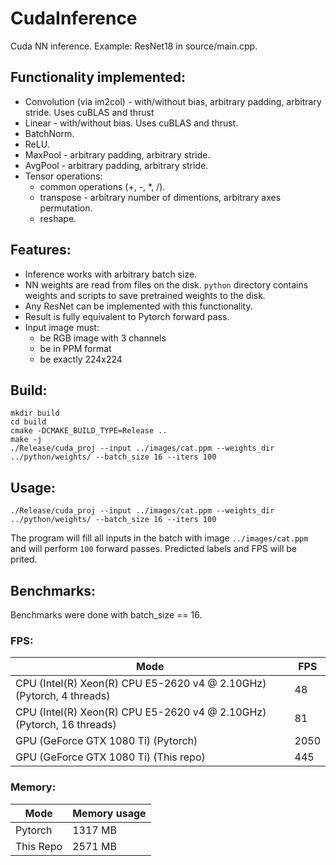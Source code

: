 # CudaInference
Cuda NN inference. Example: ResNet18 in source/main.cpp.


## Functionality implemented:
* Convolution (via im2col) - with/without bias, arbitrary padding, arbitrary stride. Uses cuBLAS and thrust
* Linear - with/without bias. Uses cuBLAS and thrust.
* BatchNorm.
* ReLU.
* MaxPool - arbitrary padding, arbitrary stride.
* AvgPool - arbitrary padding, arbitrary stride.
* Tensor operations:
    * common operations (+, -, *, \/).
    * transpose - arbitrary number of dimentions, arbitrary axes permutation.
    * reshape.


## Features:
* Inference works with arbitrary batch size.
* NN weights are read from files on the disk. `python` directory contains weights and scripts to save pretrained weights to the disk.
* Any ResNet can be implemented with this functionality.
* Result is fully equivalent to Pytorch forward pass.
* Input image must:
    * be RGB image with 3 channels
    * be in PPM format
    * be exactly 224x224


## Build:
```
mkdir build
cd build
cmake -DCMAKE_BUILD_TYPE=Release .. 
make -j
./Release/cuda_proj --input ../images/cat.ppm --weights_dir ../python/weights/ --batch_size 16 --iters 100
```


## Usage:
```
./Release/cuda_proj --input ../images/cat.ppm --weights_dir ../python/weights/ --batch_size 16 --iters 100
```

The program will fill all inputs in the batch with image `../images/cat.ppm` and will perform `100` forward passes. Predicted labels and FPS will be prited.

## Benchmarks:
Benchmarks were done with batch_size == 16.

### FPS:
| Mode                                                                  | FPS  |
|-----------------------------------------------------------------------|------|
| CPU (Intel(R) Xeon(R) CPU E5-2620 v4 @ 2.10GHz) (Pytorch, 4 threads)  | 48   |
| CPU (Intel(R) Xeon(R) CPU E5-2620 v4 @ 2.10GHz) (Pytorch, 16 threads) | 81   |
| GPU (GeForce GTX 1080 Ti) (Pytorch)                                   | 2050 |
| GPU (GeForce GTX 1080 Ti) (This repo)                                 | 445  |

### Memory:
| Mode      | Memory usage |
|-----------|--------------|
| Pytorch   | 1317 MB      |
| This Repo | 2571 MB      |
